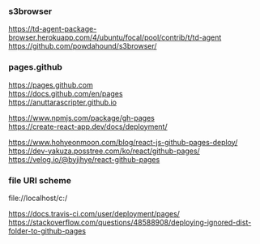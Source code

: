 ### s3browser

https://td-agent-package-browser.herokuapp.com/4/ubuntu/focal/pool/contrib/t/td-agent \
https://github.com/powdahound/s3browser/

### pages.github

https://pages.github.com \
https://docs.github.com/en/pages \
https://anuttarascripter.github.io

https://www.npmjs.com/package/gh-pages \
https://create-react-app.dev/docs/deployment/

https://www.hohyeonmoon.com/blog/react-js-github-pages-deploy/ \
https://dev-yakuza.posstree.com/ko/react/github-pages/ \
https://velog.io/@byjihye/react-github-pages

### file URI scheme

file://localhost/c:/

https://docs.travis-ci.com/user/deployment/pages/ \
https://stackoverflow.com/questions/48588908/deploying-ignored-dist-folder-to-github-pages
